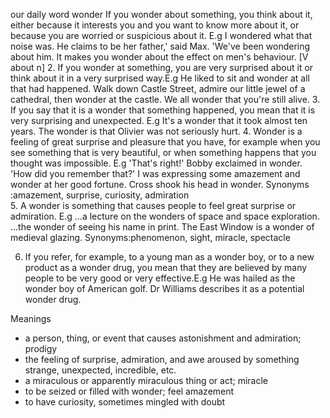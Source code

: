 our daily word 
wonder 
If you wonder about something, you think about it, either because it interests you and you want to know more about it, or because you are worried or suspicious about it. E.g
I wondered what that noise was.
He claims to be her father,' said Max. 
'We've been wondering about him.
It makes you wonder about the effect on men's behaviour. [V about n]
2. If you wonder at something, you are very surprised about it or think about it in a very surprised way.E.g 
He liked to sit and wonder at all that had happened. 
Walk down Castle Street, admire our little jewel of a cathedral, then wonder at the castle.
We all wonder that you're still alive.
3. If you say that it is a wonder that something happened, you mean that it is very surprising and unexpected. E.g
It's a wonder that it took almost ten years.
The wonder is that Olivier was not seriously hurt.
4. Wonder is a feeling of great surprise and pleasure that you have, for example when you see something that is very beautiful, or when something happens that you thought was impossible. E.g 
'That's right!' Bobby exclaimed in wonder. 'How did you remember that?'
I was expressing some amazement and wonder at her good fortune.
Cross shook his head in wonder.
Synonyms :amazement, surprise, curiosity, admiration  
5. A wonder is something that causes people to feel great surprise or admiration. E.g 
...a lecture on the wonders of space and space exploration. 
...the wonder of seeing his name in print. 
The East Window is a wonder of medieval glazing.
Synonyms:phenomenon, sight, miracle, spectacle   

6. If you refer, for example, to a young man as a wonder boy, or to a new product as a wonder drug, you mean that they are believed by many people to be very good or very effective.E.g
He was hailed as the wonder boy of American golf.
Dr Williams describes it as a potential wonder drug.
 
Meanings 
- a person, thing, or event that causes astonishment and admiration; prodigy
- the feeling of surprise, admiration, and awe aroused by something strange, unexpected, incredible, etc.
- a miraculous or apparently miraculous thing or act; miracle
- to be seized or filled with wonder; feel amazement
- to have curiosity, sometimes mingled with doubt



